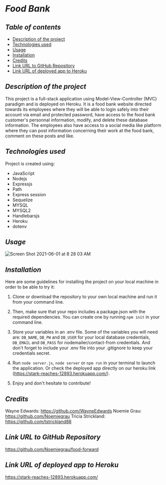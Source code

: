 # **_Food Bank_**

## **_Table of contents_**
* [Description of the project](#description-of-the-project)
* [Technologies used](#technologies-used)
* [Usage](#usage)
* [Installation](#installation)
* [Credits](#credits)
* [Link URL to GitHub Repository](#link-URL-to-GitHub-repository)
* [Link URL of deployed app to Heroku](#link-URL-of-deployed-app-to-Heroku)

## **_Description of the project_**
This project is a full-stack application using Model-View-Controller (MVC) paradigm and is deployed on Heroku. It is a food bank website directed towards its employees where they will be able to login safely into their account via email and protected password, have access to the food bank customer's personnal information, modify, and delete these database information. The employees also have access to a social media like platform where they can post information concerning their work at the food bank, comment on these posts and like.

## **_Technologies used_**
Project is created using:
* JavaScript
* Nodejs
* Expressjs
* Path
* Express session
* Sequelize
* MYSQL
* MYSQL2
* Handlebarsjs
* Heroku
* dotenv

## **_Usage_**
![Screen Shot 2021-06-01 at 8 28 03 AM](https://user-images.githubusercontent.com/78329298/120350038-7868ca00-c2b3-11eb-9468-eb433a7e9e3c.png)

## **_Installation_**
Here are some guidelines for installing the project on your local machine in order to be able to try it: 

1. Clone or download the repository to your own local machine and run it from your command line.

2. Then, make sure that your repo includes a package.json with the required dependencies. You can create one by running ```npm init``` in your command line.

3. Store your variables in an .env file. Some of the variables you will need are: ```DB_NAME```, ```DB_PW``` and ```DB_USER``` for your local database credentials, ```DB_EMAIL``` and ```DB_PASS``` for nodemailer/contact-from credentials. And don't forget to include your .env file into your .gitignore to keep your credentials secret.

4. Run ```node server.js```, ```node server``` or ```npm run``` in your terminal to launch the application. Or check the deployed app directly on our heroku link (https://stark-reaches-12893.herokuapp.com/).

5. Enjoy and don't hesitate to contribute!

## **_Credits_**
Wayne Edwards: https://github.com/WayneEdwards
Noemie Grau: https://github.com/Noemiegrau
Tricia Strickland: https://github.com/tstrickland88

## **_Link URL to GitHub Repository_**
https://github.com/Noemiegrau/food-forward

## **_Link URL of deployed app to Heroku_**
https://stark-reaches-12893.herokuapp.com/

